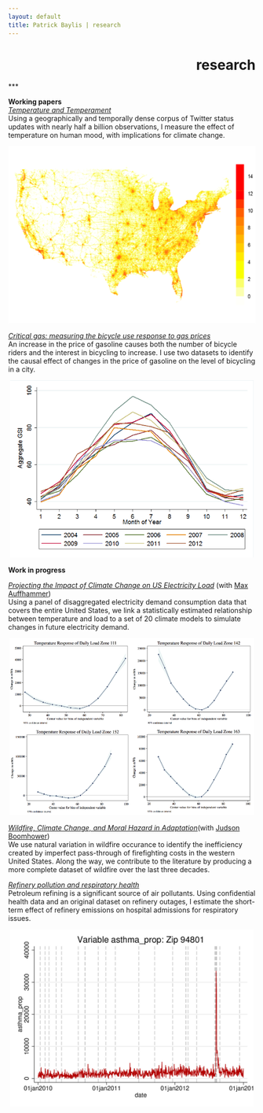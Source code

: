 ```yaml
---
layout: default
title: Patrick Baylis | research
---
```

<h1 align="right">research</h1>
***

**Working papers**<br>
<u>*Temperature and Temperament*</u><br>
Using a geographically and temporally dense corpus of Twitter status updates with nearly half a billion observations, I measure the effect of temperature on human mood, with implications for climate change.
<center>
<img src="images/projects/temptemp2.png" alt="Temperature and Temperament" height="360px" class="shadow" />
</center>

<u>*Critical gas: measuring the bicycle use response to gas prices*</u><br>
An increase in the price of gasoline causes both the number of bicycle riders and the interest in bicycling to increase. I use two datasets to identify the causal effect of changes in the price of gasoline on the level of bicycling in a city.
<center>
<img src="images/projects/bike.png" alt="Critical gas" height="360px" class="shadow" />
</center>

**Work in progress**

<u>*Projecting the Impact of Climate Change on US Electricity Load*</u> (with [Max Auffhammer](http://www.auffhammer.com/))<br>
Using a panel of disaggregated electricity demand consumption data that covers the entire United States, we link a statistically estimated relationship between temperature and load to a set of 20 climate models to simulate changes in future electricity demand.
<center>
<img src="images/projects/projectload.png" alt="Projecting load" height="360px" class="shadow" />
</center>

<u>*Wildfire, Climate Change, and Moral Hazard in Adaptation*</u>(with [Judson Boomhower](https://are.berkeley.edu/candidate/Judson-Boomhower))<br>
We use natural variation in wildfire occurance to identify the inefficiency created by imperfect pass-through of firefighting costs in the western United States. Along the way, we contribute to the literature by producing a more complete dataset of wildfire over the last three decades.

<u>*Refinery pollution and respiratory health*</u><br>
Petroleum refining is a significant source of air pollutants. Using confidential health data and an original dataset on refinery outages, I estimate the short-term effect of refinery emissions on hospital admissions for respiratory issues.  
<center>
<img src="images/projects/respHealth.jpg" alt="Refinery pollution and respiratory health" height="360px" class="shadow" />
</center>



